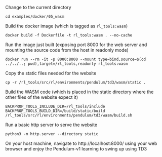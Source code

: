 Change to the current directory
```
cd examples/docker/05_wasm
```
Build the docker image (which is tagged as `rl_tools:wasm`)
```
docker build -f Dockerfile -t rl_tools:wasm . --no-cache
````
Run the image just built (exposing port 8000 for the web server and mounting the source code from the host in readonly mode)
```
docker run --rm -it -p 8000:8000 --mount type=bind,source=$(cd ../../..; pwd),target=/rl_tools,readonly rl_tools:wasm
```
Copy the static files needed for the website
```
cp -r /rl_tools/src/rl/environments/pendulum/td3/wasm/static .
```
Build the WASM code (which is placed in the static directory where the other files of the website expect it)
```
BACKPROP_TOOLS_INCLUDE_DIR=/rl_tools/include BACKPROP_TOOLS_BUILD_DIR=/build/static/build /rl_tools/src/rl/environments/pendulum/td3/wasm/build.sh
```
Run a basic http server to serve the website
```
python3 -m http.server --directory static
```
On your host machine, navigate to http://localhost:8000/ using your web browser and enjoy the Pendulum-v1 learning to swing up using TD3
